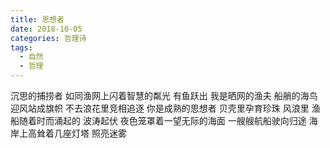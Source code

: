 ```yaml
---
title: 思想者
date: 2018-10-05
categories: 哲理诗
tags:
  - 自然
  - 哲理
---
```


沉思的捕捞者
如同渔网上闪着智慧的粼光<!--more-->
有鱼跃出
我是晒网的渔夫
船艄的海鸟迎风站成旗帜
不去浪花里竞相追逐
你是成熟的思想者
贝壳里孕育珍珠
风浪里
渔船随着时而涌起的
波涛起伏
夜色笼罩着一望无际的海面
一艘艘航船驶向归途
海岸上高耸着几座灯塔
照亮迷雾